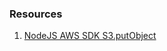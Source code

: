 ### Resources

1. [NodeJS AWS SDK S3.putObject](https://docs.aws.amazon.com/AWSJavaScriptSDK/latest/AWS/S3.html#putObject-property)